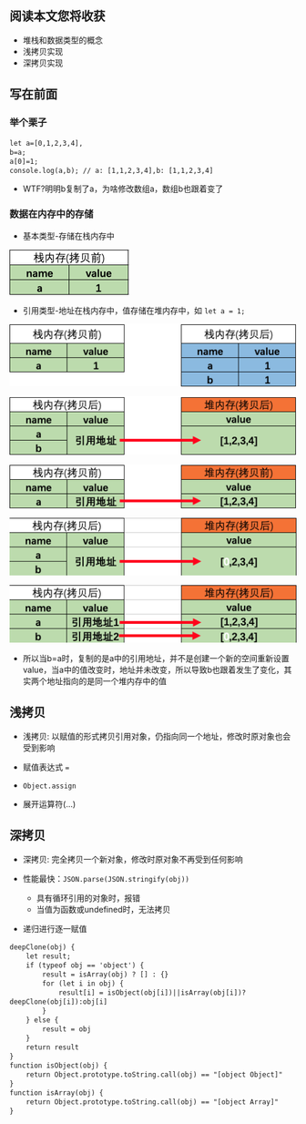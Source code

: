 ## 阅读本文您将收获
* 堆栈和数据类型的概念
* 浅拷贝实现
* 深拷贝实现

## 写在前面
### 举个栗子

```
let a=[0,1,2,3,4],
b=a;
a[0]=1;
console.log(a,b); // a: [1,1,2,3,4],b: [1,1,2,3,4]
```
* WTF?明明b复制了a，为啥修改数组a，数组b也跟着变了

### 数据在内存中的存储
* 基本类型-存储在栈内存中

![](../images/deepClone/1-基本类型存储.png)

* 引用类型-地址在栈内存中，值存储在堆内存中，如 `let a = 1;`

![](../images/deepClone/2-浅拷贝.png)

![](../images/deepClone/4-浅拷贝引用类型.png)

![](../images/deepClone/3-引用类型存储.png)

![](../images/deepClone/修改浅拷贝引用类型.png)

![](../images/deepClone/深拷贝.png)
* 所以当b=a时，复制的是a中的引用地址，并不是创建一个新的空间重新设置value，当a中的值改变时，地址并未改变，所以导致b也跟着发生了变化，其实两个地址指向的是同一个堆内存中的值

## 浅拷贝
* 浅拷贝: 以赋值的形式拷贝引用对象，仍指向同一个地址，修改时原对象也会受到影响

* 赋值表达式 `=`
* `Object.assign`
* 展开运算符(...)


## 深拷贝
* 深拷贝: 完全拷贝一个新对象，修改时原对象不再受到任何影响

* 性能最快：`JSON.parse(JSON.stringify(obj))`
	* 具有循环引用的对象时，报错
	* 当值为函数或undefined时，无法拷贝

* 递归进行逐一赋值

```
deepClone(obj) {
    let result;
    if (typeof obj == 'object') {
        result = isArray(obj) ? [] : {}
        for (let i in obj) {
            result[i] = isObject(obj[i])||isArray(obj[i])?deepClone(obj[i]):obj[i]
        }
    } else {
        result = obj
    }
    return result
}
function isObject(obj) {
    return Object.prototype.toString.call(obj) == "[object Object]"
}
function isArray(obj) {
    return Object.prototype.toString.call(obj) == "[object Array]"
}
```
